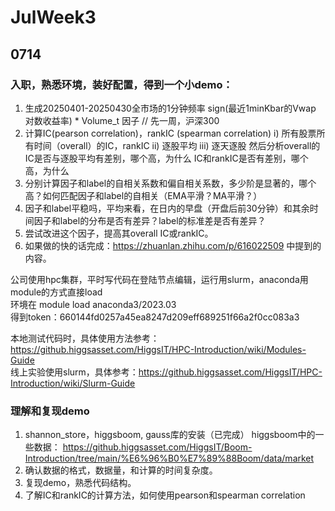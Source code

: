 # JulWeek3
## 0714
### 入职，熟悉环境，装好配置，得到一个小demo：
1. 生成20250401-20250430全市场的1分钟频率 sign(最近1minKbar的Vwap 对数收益率) * Volume_t 因子 // 先一周，沪深300
2. 计算IC(pearson correlation)，rankIC (spearman correlation)
	i) 所有股票所有时间（overall）的IC，rankIC
	ii) 逐股平均
	iii) 逐天逐股
     然后分析overall的IC是否与逐股平均有差别，哪个高，为什么
     IC和rankIC是否有差别，哪个高，为什么
3. 分别计算因子和label的自相关系数和偏自相关系数，多少阶是显著的，哪个高？如何匹配因子和label的自相关（EMA平滑？MA平滑？）
4. 因子和label平稳吗，平均来看，在日内的早盘（开盘后前30分钟）和其余时间因子和label的分布是否有差异？label的标准差是否有差异？
5. 尝试改进这个因子，提高其overall IC或rankIC。
6. 如果做的快的话完成：https://zhuanlan.zhihu.com/p/616022509 中提到的内容。

公司使用hpc集群，平时写代码在登陆节点编辑，运行用slurm，anaconda用module的方式直接load <br>
环境在 module load anaconda3/2023.03 <br>
得到token：660144fd0257a45ea8247d209eff689251f66a2f0cc083a3 <br>

本地测试代码时，具体使用方法参考：https://github.higgsasset.com/HiggsIT/HPC-Introduction/wiki/Modules-Guide <BR>
线上实验使用slurm，具体参考：https://github.higgsasset.com/HiggsIT/HPC-Introduction/wiki/Slurm-Guide <br>
### 理解和复现demo
1. shannon_store，higgsboom, gauss库的安装（已完成）
higgsboom中的一些数据： https://github.higgsasset.com/HiggsIT/Boom-Introduction/tree/main/%E6%96%B0%E7%89%88Boom/data/market
2. 确认数据的格式，数据量，和计算的时间复杂度。
3. 复现demo，熟悉代码结构。
4. 了解IC和rankIC的计算方法，如何使用pearson和spearman correlation
